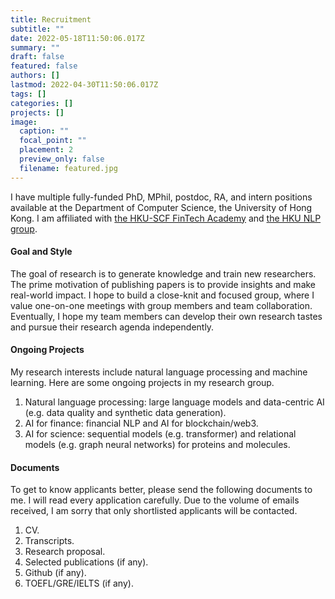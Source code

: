 ```yaml
---
title: Recruitment
subtitle: ""
date: 2022-05-18T11:50:06.017Z
summary: ""
draft: false
featured: false
authors: []
lastmod: 2022-04-30T11:50:06.017Z
tags: []
categories: []
projects: []
image:
  caption: ""
  focal_point: ""
  placement: 2
  preview_only: false
  filename: featured.jpg
---
```

I have multiple fully-funded PhD, MPhil, postdoc, RA, and intern positions available at the Department of Computer Science, the University of Hong Kong. I am affiliated with [the HKU-SCF FinTech Academy](https://fintechacademy.cs.hku.hk/) and [the HKU NLP group](https://nlp.cs.hku.hk/).

#### Goal and Style

The goal of research is to generate knowledge and train new researchers. The prime motivation of publishing papers is to provide insights and make real-world impact. I hope to build a close-knit and focused group, where I value one-on-one meetings with group members and team collaboration. Eventually, I hope my team members can develop their own research tastes and pursue their research agenda independently. 

#### Ongoing Projects

My research interests include natural language processing and machine learning. Here are some ongoing projects in my research group. 

1. Natural language processing: large language models and data-centric AI (e.g. data quality and synthetic data generation).
2. AI for finance: financial NLP and AI for blockchain/web3.
3. AI for science: sequential models (e.g. transformer) and relational models (e.g. graph neural networks) for proteins and molecules.

#### Documents

To get to know applicants better, please send the following documents to me. I will read every application carefully. Due to the volume of emails received, I am sorry that only shortlisted applicants will be contacted.

1. CV.
2. Transcripts.
3. Research proposal.
4. Selected publications (if any).
5. Github (if any).
6. TOEFL/GRE/IELTS (if any).

